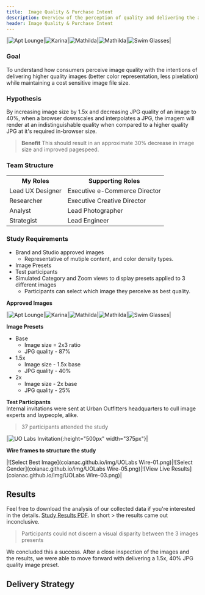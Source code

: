 ```yaml
---
title:  Image Quality & Purchase Intent
description: Overview of the perception of quality and delivering the appropriate quality image based on a customers liklihood to purchase
header: Image Quality & Purchase Intent
---
```


|![Apt Lounge](http://images.urbanoutfitters.com/is/image/UrbanOutfitters/aptlounge?$medium$)|![Karina](http://images.urbanoutfitters.com/is/image/UrbanOutfitters/karinax45?$medium$)|![Mathilda](http://images.urbanoutfitters.com/is/image/UrbanOutfitters/matildax45?$medium$)|![Mathilda](http://images.urbanoutfitters.com/is/image/UrbanOutfitters/MathildaYellow?$medium$)|![Swim Glasses](http://images.urbanoutfitters.com/is/image/UrbanOutfitters/swimglasses?$medium$)|

### Goal
To understand how consumers perceive image quality with the intentions of delivering higher quality images (better color representation, less pixelation) while maintaining a cost sensitive image file size.

### Hypothesis
By increasing image size by 1.5x and decreasing JPG quality of an image to 40%, when a browser downscales and interpolates a JPG, the imagem will render at an indistinguishable quality when compared to a higher quality JPG at it's required in-browser size. 

> **Benefit** This should result in an approximate 30% decrease in image size and improved pagespeed. 

### Team Structure
<table>
  <tr>
    <th>My Roles</th>
    <th>Supporting Roles</th>
  </tr>
  <tr>
    <td>Lead UX Designer  </td>
    <td> Executive e-Commerce Director</td>
  </tr>
  <tr>
    <td>Researcher</td>
    <td>Executive Creative Director</td>
  </tr>
  <tr>
    <td>Analyst</td>
    <td>Lead Photographer</td>
  </tr>
  <tr>
    <td>Strategist</td>
    <td>Lead Engineer</td>
  </tr>
</table>

### Study Requirements
* Brand and Studio approved images
  - Representative of mutiple content, and color density types.
* Image Presets
* Test participants
* Simulated Category and Zoom views to display presets applied to 3 different images  
  * Participants can select which image they perceive as best quality.

**Approved Images**

|![Apt Lounge](http://images.urbanoutfitters.com/is/image/UrbanOutfitters/aptlounge?$medium$)|![Karina](http://images.urbanoutfitters.com/is/image/UrbanOutfitters/karinax45?$medium$)|![Mathilda](http://images.urbanoutfitters.com/is/image/UrbanOutfitters/matildax45?$medium$)|![Mathilda](http://images.urbanoutfitters.com/is/image/UrbanOutfitters/MathildaYellow?$medium$)|![Swim Glasses](http://images.urbanoutfitters.com/is/image/UrbanOutfitters/swimglasses?$medium$)|

**Image Presets**
+ Base
  - Image size = 2x3 ratio
  - JPG quality - 87%
+ 1.5x
  - Image size - 1.5x base
  - JPG quality - 40%
+ 2x
  - Image size - 2x base
  - JPG quality - 25%
  
**Test Participants**  
Internal invitations were sent at Urban Outfitters headquarters to cull image experts and laypeople, alike.
> 37 participants attended the study

|![UO Labs Invitation](coianac.github.io/img/invitation.jpg){:height="500px" width="375px"}|

**Wire frames to structure the study**

|![Select Best Image](coianac.github.io/img/UOLabs Wire-01.png)|![Select Gender](coianac.github.io/img/UOLabs Wire-05.png)|![View Live Results](coianac.github.io/img/UOLabs Wire-03.png)|
      
## Results
Feel free to download the analysis of our collected data if you're interested in the details. <a href="coianac.github.io/img/Study Results_1.1.pdf">Study Results PDF</a>. In short > the results came out inconclusive. 
> Participants could not discern a visual disparity between the 3 images presents

We concluded this a success. After a close inspection of the images and the results, we were able to move forward with delivering a 1.5x, 40% JPG quality image preset. 
      
## Delivery Strategy      
